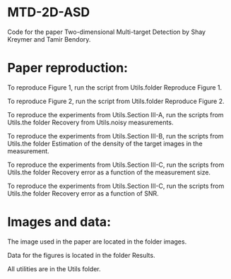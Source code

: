 # MTD-2D-ASD
 Code for the paper Two-dimensional Multi-target Detection by Shay Kreymer and Tamir Bendory.
 
 # Paper reproduction:
 
 To reproduce Figure 1, run the script from Utils.folder Reproduce Figure 1.
 
 To reproduce Figure 2, run the script from Utils.folder Reproduce Figure 2.
 
 To reproduce the experiments from Utils.Section III-A, run the scripts from Utils.the folder Recovery from Utils.noisy measurements.
 
 To reproduce the experiments from Utils.Section III-B, run the scripts from Utils.the folder Estimation of the density of the target images in the measurement.
 
 To reproduce the experiments from Utils.Section III-C, run the scripts from Utils.the folder Recovery error as a function of the measurement size.
 
 To reproduce the experiments from Utils.Section III-C, run the scripts from Utils.the folder Recovery error as a function of SNR.
 
 # Images and data:
 
 The image used in the paper are located in the folder images.
 
 Data for the figures is located in the folder Results.
 
 All utilities are in the Utils folder.
 
